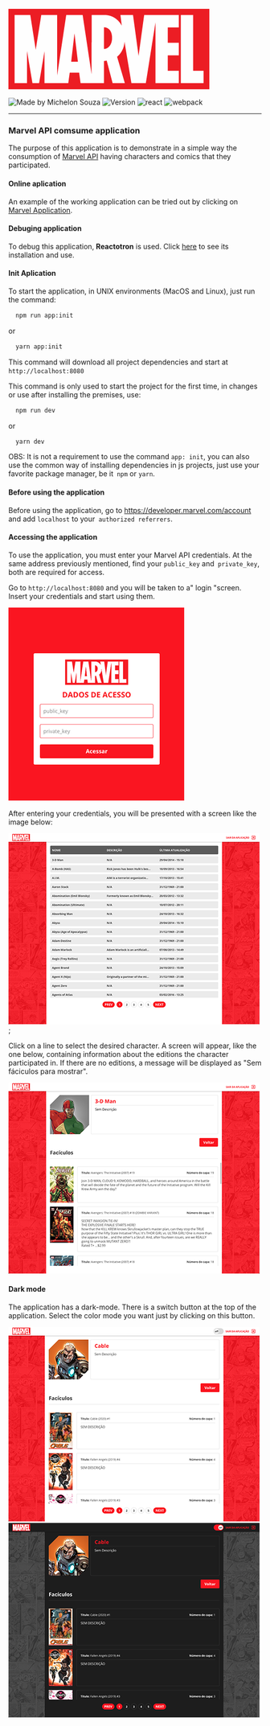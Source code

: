 ![Marvel Logo](/.github/logo.png)


![Made by Michelon Souza](https://img.shields.io/badge/made%20by-Michelon%20Souza-%23f0131e) ![Version](https://img.shields.io/github/package-json/v/michelonsouza/michelonsouza.github.io?color=f0131e) ![react](https://img.shields.io/badge/react-^16.13-blue?logo=react&style=flat&color=f0131e) ![webpack](https://img.shields.io/badge/webpack-^4.42.0-blue?logo=webpack&style=flat&color=f0131e)

---
### Marvel API comsume application
The purpose of this application is to demonstrate in a simple way the consumption of [Marvel API](https://developer.marvel.com/) having characters and comics that they participated.

#### Online aplication
An example of the working application can be tried out by clicking on [Marvel Application](https://hungry-darwin-1f8115.netlify.com/).

#### Debuging application
To debug this application, **Reactotron** is used. Click [here](https://github.com/infinitered/reactotron) to see its installation and use.

#### Init Aplication
To start the application, in UNIX environments (MacOS and Linux), just run the command:

```bash
  npm run app:init
```
or
```bash
  yarn app:init
```

This command will download all project dependencies and start at `http://localhost:8080`

This command is only used to start the project for the first time, in changes or use after installing the premises, use:

```bash
  npm run dev
```
or
```bash
  yarn dev
```

OBS: It is not a requirement to use the command `app: init`, you can also use the common way of installing dependencies in js projects, just use your favorite package manager, be it` npm` or `yarn`.

#### Before using the application
Before using the application, go to https://developer.marvel.com/account and add `localhost` to your` authorized referrers`.

#### Accessing the application
To use the application, you must enter your Marvel API credentials. At the same address previously mentioned, find your `public_key` and` private_key`, both are required for access.

Go to `http://localhost:8080` and you will be taken to a" login "screen. Insert your credentials and start using them.

![login-screen](/.github/login-screen.png)

After entering your credentials, you will be presented with a screen like the image below:

![characters-screen](/.github/characters-screen.png);

Click on a line to select the desired character. A screen will appear, like the one below, containing information about the editions the character participated in. If there are no editions, a message will be displayed as "Sem fáciculos para mostrar".

![single-character-screen](/.github/single-character-screen.png)

#### Dark mode
The application has a dark-mode. There is a switch button at the top of the application. Select the color mode you want just by clicking on this button.

![light-mode](/.github/light-mode.png) ![dark-mode](/.github/dark-mode.png)
